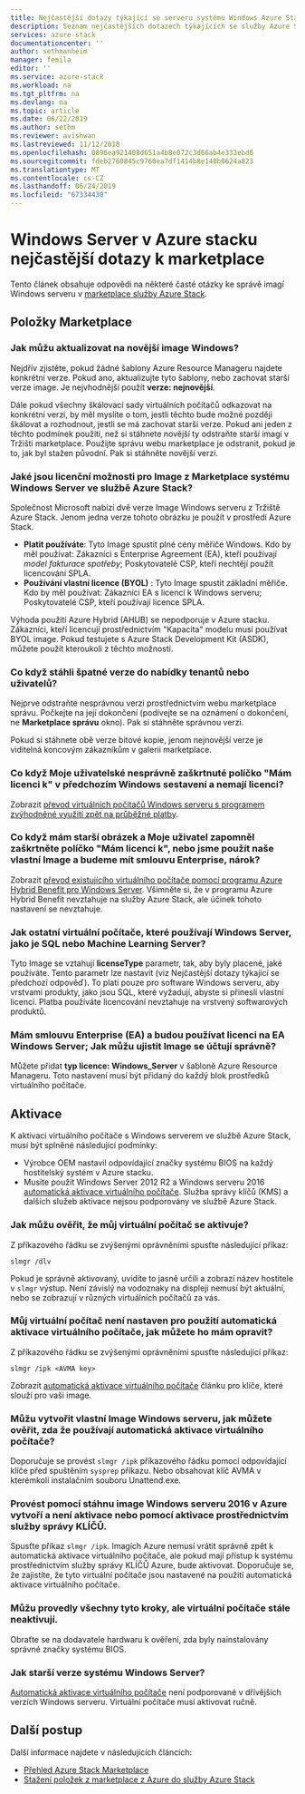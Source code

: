 ```yaml
---
title: Nejčastější dotazy týkající se serveru systému Windows Azure Stack | Dokumentace Microsoftu
description: Seznam nejčastějších dotazech týkajících se služby Azure Stack Marketplace pro systém Windows Server
services: azure-stack
documentationcenter: ''
author: sethmanheim
manager: femila
editor: ''
ms.service: azure-stack
ms.workload: na
ms.tgt_pltfrm: na
ms.devlang: na
ms.topic: article
ms.date: 06/22/2019
ms.author: sethm
ms.reviewer: avishwan
ms.lastreviewed: 11/12/2018
ms.openlocfilehash: 0896ea921408d651a4b8e072c3d66ab4e333ebd6
ms.sourcegitcommit: fdeb2760845c9760ea7df1414b8e140b0624a823
ms.translationtype: MT
ms.contentlocale: cs-CZ
ms.lasthandoff: 06/24/2019
ms.locfileid: "67334430"
---
```

# <a name="windows-server-in-azure-stack-marketplace-faq"></a>Windows Server v Azure stacku nejčastější dotazy k marketplace

Tento článek obsahuje odpovědi na některé časté otázky ke správě imagí Windows serveru v [marketplace služby Azure Stack](azure-stack-marketplace.md).

## <a name="marketplace-items"></a>Položky Marketplace

### <a name="how-do-i-update-to-a-newer-windows-image"></a>Jak můžu aktualizovat na novější image Windows?

Nejdřív zjistěte, pokud žádné šablony Azure Resource Manageru najdete konkrétní verze. Pokud ano, aktualizujte tyto šablony, nebo zachovat starší verze image. Je nejvhodnější použít **verze: nejnovější**.

Dále pokud všechny škálovací sady virtuálních počítačů odkazovat na konkrétní verzi, by měl myslíte o tom, jestli těchto bude možné později škálovat a rozhodnout, jestli se má zachovat starší verze. Pokud ani jeden z těchto podmínek použití, než si stáhnete novější ty odstraňte starší imagí v Tržišti marketplace. Použijte správu webu marketplace je odstranit, pokud je to, jak byl stažen původní. Pak si stáhněte novější verzi.

### <a name="what-are-the-licensing-options-for-windows-server-marketplace-images-on-azure-stack"></a>Jaké jsou licenční možnosti pro Image z Marketplace systému Windows Server ve službě Azure Stack?

Společnost Microsoft nabízí dvě verze Image Windows serveru z Tržiště Azure Stack. Jenom jedna verze tohoto obrázku je použít v prostředí Azure Stack.  

- **Platit používáte**: Tyto Image spustit plné ceny měřiče Windows.
   Kdo by měl používat: Zákazníci s Enterprise Agreement (EA), kteří používají *model fakturace spotřeby*; Poskytovatelé CSP, kteří nechtějí použít licencování SPLA.
- **Používání vlastní licence (BYOL)** : Tyto Image spustit základní měřiče.
   Kdo by měl používat: Zákazníci EA s licencí k Windows serveru; Poskytovatelé CSP, kteří používají licence SPLA.

Výhoda použití Azure Hybrid (AHUB) se nepodporuje v Azure stacku. Zákazníci, kteří licencují prostřednictvím "Kapacita" modelu musí používat BYOL image. Pokud testujete s Azure Stack Development Kit (ASDK), můžete použít kteroukoli z těchto možností.

### <a name="what-if-i-downloaded-the-wrong-version-to-offer-my-tenantsusers"></a>Co když stáhli špatné verze do nabídky tenantů nebo uživatelů?

Nejprve odstraňte nesprávnou verzi prostřednictvím webu marketplace správu. Počkejte na její dokončení (podívejte se na oznámení o dokončení, ne **Marketplace správu** okno). Pak si stáhněte správnou verzi.

Pokud si stáhnete obě verze bitové kopie, jenom nejnovější verze je viditelná koncovým zákazníkům v galerii marketplace.

### <a name="what-if-my-user-incorrectly-checked-the-i-have-a-license-box-in-previous-windows-builds-and-they-dont-have-a-license"></a>Co když Moje uživatelské nesprávně zaškrtnuté políčko "Mám licenci k" v předchozím Windows sestavení a nemají licenci?

Zobrazit [převod virtuálních počítačů Windows serveru s programem zvýhodněné využití zpět na průběžné platby](/azure/virtual-machines/windows/hybrid-use-benefit-licensing#powershell-1).

### <a name="what-if-i-have-an-older-image-and-my-user-forgot-to-check-the-i-have-a-license-box-or-we-use-our-own-images-and-we-do-have-enterprise-agreement-entitlement"></a>Co když mám starší obrázek a Moje uživatel zapomněl zaškrtněte políčko "Mám licenci k", nebo jsme použít naše vlastní Image a budeme mít smlouvu Enterprise, nárok?

Zobrazit [převod existujícího virtuálního počítače pomocí programu Azure Hybrid Benefit pro Windows Server](/azure/virtual-machines/windows/hybrid-use-benefit-licensing#convert-an-existing-vm-using-azure-hybrid-benefit-for-windows-server). Všimněte si, že v programu Azure Hybrid Benefit nevztahuje na služby Azure Stack, ale účinek tohoto nastavení se nevztahuje.

### <a name="what-about-other-vms-that-use-windows-server-such-as-sql-or-machine-learning-server"></a>Jak ostatní virtuální počítače, které používají Windows Server, jako je SQL nebo Machine Learning Server?

Tyto Image se vztahují **licenseType** parametr, tak, aby byly placené, jaké používáte. Tento parametr lze nastavit (viz Nejčastější dotazy týkající se předchozí odpověď). To platí pouze pro software Windows serveru, aby vrstvami produkty, jako jsou SQL, které vyžadují, abyste si přinesli vlastní licenci. Platba používáte licencování nevztahuje na vrstvený softwarových produktů.

### <a name="i-have-an-enterprise-agreement-ea-and-will-be-using-my-ea-windows-server-license-how-do-i-make-sure-images-are-billed-correctly"></a>Mám smlouvu Enterprise (EA) a budou používat licenci na EA Windows Server; Jak můžu ujistit Image se účtují správně?

Můžete přidat **typ licence: Windows_Server** v šabloně Azure Resource Manageru. Toto nastavení musí být přidaný do každý blok prostředků virtuálního počítače.

## <a name="activation"></a>Aktivace

K aktivaci virtuálního počítače s Windows serverem ve službě Azure Stack, musí být splněné následující podmínky:

- Výrobce OEM nastavil odpovídající značky systému BIOS na každý hostitelský systém v Azure stacku.
- Musíte použít Windows Server 2012 R2 a Windows serveru 2016 [automatická aktivace virtuálního počítače](/previous-versions/windows/it-pro/windows-server-2012-R2-and-2012/dn303421(v=ws.11)). Služba správy klíčů (KMS) a dalších služeb aktivace nejsou podporovány ve službě Azure Stack.

### <a name="how-can-i-verify-that-my-virtual-machine-is-activated"></a>Jak můžu ověřit, že můj virtuální počítač se aktivuje?

Z příkazového řádku se zvýšenými oprávněními spusťte následující příkaz:

```shell
slmgr /dlv
```

Pokud je správně aktivovaný, uvidíte to jasně určili a zobrazí název hostitele v `slmgr` výstup. Není závislý na vodoznaky na displeji nemusí být aktuální, nebo se zobrazují v různých virtuálních počítačů za vás.

### <a name="my-vm-is-not-set-up-to-use-avma-how-can-i-fix-it"></a>Můj virtuální počítač není nastaven pro použití automatická aktivace virtuálního počítače, jak můžete ho mám opravit?

Z příkazového řádku se zvýšenými oprávněními spusťte následující příkaz:

```shell
slmgr /ipk <AVMA key>
```

Zobrazit [automatická aktivace virtuálního počítače](/previous-versions/windows/it-pro/windows-server-2012-R2-and-2012/dn303421(v=ws.11)) článku pro klíče, které slouží pro vaši image.

### <a name="i-create-my-own-windows-server-images-how-can-i-make-sure-they-use-avma"></a>Můžu vytvořit vlastní Image Windows serveru, jak můžete ověřit, zda že používají automatická aktivace virtuálního počítače?

Doporučuje se provést `slmgr /ipk` příkazového řádku pomocí odpovídající klíče před spuštěním `sysprep` příkazu. Nebo obsahovat klíč AVMA v kterémkoli instalačním souboru Unattend.exe.

### <a name="i-am-trying-to-use-my-windows-server-2016-image-created-on-azure-and-it-is-not-activating-or-using-kms-activation"></a>Provést pomocí stáhnu image Windows serveru 2016 v Azure vytvoří a není aktivace nebo pomocí aktivace prostřednictvím služby správy KLÍČŮ.

Spusťte příkaz `slmgr /ipk`. Imagích Azure nemusí vrátit správně zpět k automatická aktivace virtuálního počítače, ale pokud mají přístup k systému prostřednictvím služby správy KLÍČŮ Azure, bude aktivovat. Doporučuje se, že zajistíte, že tyto virtuální počítače jsou nastavené na použití automatická aktivace virtuálního počítače.

### <a name="i-have-performed-all-of-these-steps-but-my-virtual-machines-are-still-not-activating"></a>Můžu provedly všechny tyto kroky, ale virtuální počítače stále neaktivují.

Obraťte se na dodavatele hardwaru k ověření, zda byly nainstalovány správné značky systému BIOS.

### <a name="what-about-earlier-versions-of-windows-server"></a>Jak starší verze systému Windows Server?

[Automatická aktivace virtuálního počítače](/previous-versions/windows/it-pro/windows-server-2012-R2-and-2012/dn303421(v=ws.11)) není podporované v dřívějších verzích Windows serveru. Virtuální počítače musí aktivovat ručně.

## <a name="next-steps"></a>Další postup

Další informace najdete v následujících článcích:

- [Přehled Azure Stack Marketplace](azure-stack-marketplace.md)
- [Stažení položek z marketplace z Azure do služby Azure Stack](azure-stack-download-azure-marketplace-item.md)
